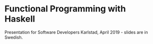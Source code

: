# Functional Programming with Haskell

Presentation for Software Developers Karlstad, April 2019 - slides are in Swedish.
